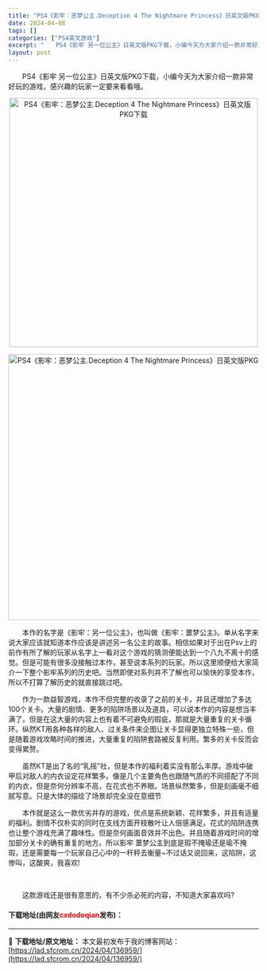 ```yaml
---
title: "PS4《影牢：恶梦公主.Deception 4 The Nightmare Princess》日英文版PKG下载"
date: 2024-04-08
tags: []
categories: ["PS4英文游戏"]
excerpt: "　　PS4《影牢 另一位公主》日英文版PKG下载，小编今天为大家介绍一款非常好玩的游戏，感兴趣的玩家一定要来看看哦。 　　本作的名字是《影牢：另一位公主》，也叫做《影牢：噩梦公主》。单从名字来说大家应该就知道本作应该是讲述另一名公主的故事。相信如果对于出在Psv上的前作有所了解的玩家从名字上一看对这&hellip;"
layout: post
---
```


 <p>　　PS4《影牢 另一位公主》日英文版PKG下载，小编今天为大家介绍一款非常好玩的游戏，感兴趣的玩家一定要来看看哦。</p> <p align="center"><img border="0" src="https://lad.sfcrom.cn/wp-content/uploads/2024/04/20240408_6613a89abc1aa.webp" width="500" alt="PS4《影牢：恶梦公主.Deception 4 The Nightmare Princess》日英文版PKG下载" /></p> <p align="center"><img border="0" src="https://lad.sfcrom.cn/wp-content/uploads/2024/04/20240408_6613a89b175b1.webp" width="534" alt="PS4《影牢：恶梦公主.Deception 4 The Nightmare Princess》日英文版PKG下载" /></p> <p>　　本作的名字是《影牢：另一位公主》，也叫做《影牢：噩梦公主》。单从名字来说大家应该就知道本作应该是讲述另一名公主的故事。相信如果对于出在Psv上的前作有所了解的玩家从名字上一看对这个游戏的猜测便能达到一个八九不离十的感觉。但是可能有很多没接触过本作，甚至说本系列的玩家。所以这里顺便给大家简介一下整个影牢系列的历史吧。当然即使对系列并不了解也可以愉快的享受本作，所以不打算了解历史的就直接跳过吧。</p> <p>　　作为一款益智游戏，本作不但完整的收录了之前的关卡，并且还增加了多达100个关卡。大量的剧情、更多的陷阱场景以及道具，可以说本作的内容是想当丰满了。但是在这大量的内容上也有着不可避免的瑕疵，那就是大量重复的关卡循环。纵然KT用各种各样的敌人、过关条件来企图让关卡显得更独立特殊一些，但是随着游戏攻略时间的推进，大量重复的陷阱套路被反复利用。繁多的关卡反而会变得累赘。</p> <p>　　虽然KT是出了名的&ldquo;乳摇&rdquo;社，但是本作的福利着实没有那么丰厚。游戏中破甲后对敌人的内衣设定花样繁多。像是几个主要角色也跟随气质的不同搭配了不同的内衣，但是奈何分辨率不高，在花式也不养眼。场景纵然繁多，但是刻画毫不细腻写意。只是大体的描绘了场景却完全没在意细节</p> <p>　　本作就是这么一款优劣并存的游戏，优点是系统新颖、花样繁多，并且有适量的福利。剧情不仅朴实的同时在支线方面开枝散叶让人倍感满足。花式的陷阱连携也让整个游戏充满了趣味性。但是奈何画面音效并不出色。并且随着游戏时间的增加部分关卡的确有重复的地方。所以影牢 噩梦公主到底是瑕不掩瑜还是瑜不掩瑕，还是需要每一个玩家自己心中的一杆秤去衡量~不过话又说回来，这陷阱，这惨叫，这酸爽，我喜欢!</p> <p>&nbsp;</p> <p>　　这款游戏还是很有意思的，有不少杀必死的内容，不知道大家喜欢吗?</p> <p><h4>下载地址(由网友<font color="red">cxdodoqian</font>发布)：</h4></p> 

---
📖 **下载地址/原文地址：** 本文最初发布于我的博客网站：[https://lad.sfcrom.cn/2024/04/136959/](https://lad.sfcrom.cn/2024/04/136959/)
